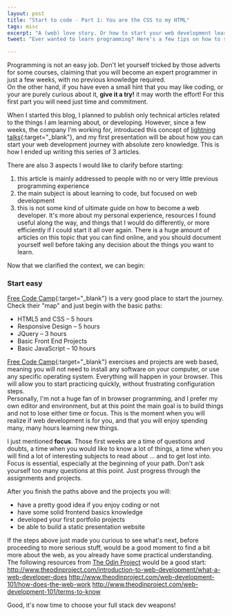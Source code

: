 ```yaml
---
layout: post
title: "Start to code - Part 1: You are the CSS to my HTML"
tags: misc
excerpt: "A (web) love story. Or how to start your web development learning journey."
tweet: "Ever wanted to learn programming? Here's a few tips on how to start."

---
```


Programming is not an easy job. Don't let yourself tricked by those adverts for some courses, claiming that you will become an expert programmer in just a few weeks, with no previous knowledge required.  
On the other hand, if you have even a small hint that you may like coding, or your are purely curious about it, **give it a try!** it may worth the effort!  For this first part you will need just time and commitment.

When I started this blog, I planned to publish only technical articles related to the things I am learning about, or developing. However, since a few weeks, the company I'm working for, introduced this concept of [lightning talks](https://en.wikipedia.org/wiki/Lightning_talk "lightning talks"){:target="_blank"}, and my first presentation will be about how you can start your web development journey with absolute zero knowledge. This is how I ended up writing this series of 3 articles.  

There are also 3 aspects I would like to clarify before starting:
1. this article is mainly addressed to people with no or very little previous programming experience
2. the main subject is about learning to code, but focused on web development
3. this is not some kind of ultimate guide on how to become a web developer. It's more about my personal experience, resources I found useful along the way, and things that I would do differently, or more efficiently if I could start it all over again. There is a huge amount of articles on this topic that you can find online, and you should document yourself well before taking any decision about the things you want to learn.  

Now that we clarified the context, we can begin:

### Start easy  

[Free Code Camp](https://www.freecodecamp.com/map){:target="_blank"} is a very good place to start the journey. Check their "map" and just begin with the basic paths:  
- HTML5 and CSS – 5 hours
- Responsive Design – 5 hours
- JQuery – 3 hours
- Basic Front End Projects
- Basic JavaScript – 10 hours

[Free Code Camp](https://www.freecodecamp.com/map){:target="_blank"} exercises and projects are web based, meaning you will not need to install any software on your computer, or use any specific operating system. Everything will happen in your browser. This will allow you to start practicing quickly, without frustrating configuration steps.  
Personally, I'm not a huge fan of in browser programming, and I prefer my own editor and environment, but at this point the main goal is to build things and not to lose either time or focus. This is the moment when you will realize if web development is for you, and that you will enjoy spending many, many hours learning new things.  

I just mentioned **focus**. Those first weeks are a time of questions and doubts, a time when you would like to know a lot of things, a time when you will find a lot of interesting subjects to read about ... and to get lost into. Focus is essential, especially at the beginning of your path. Don't ask yourself too many questions at this point. Just progress through the assignments and projects.

After you finish the paths above and the projects you will:
- have a pretty good idea if you enjoy coding or not
- have some solid frontend basics knowledge
- developed your first portfolio projects
- be able to build a static presentation website

If the steps above just made you curious to see what's next, before proceeding to more serious stuff, would be a good moment to find a bit more about the web, as you already have some practical understanding. The following resources from [The Odin Project](http://www.theodinproject.com/courses) would be a good start:
http://www.theodinproject.com/introduction-to-web-development/what-a-web-developer-does
http://www.theodinproject.com/web-development-101/how-does-the-web-work
http://www.theodinproject.com/web-development-101/terms-to-know

Good, it's now time to choose your full stack dev weapons!